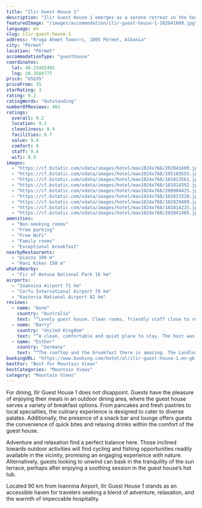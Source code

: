```yaml
---
title: "Ilir Guest House 1"
description: "Ilir Guest House 1 emerges as a serene retreat in the heart of Përmet, offering guests a unique blend of comfort and natural beauty."
featuredImage: "/images/accommodation/ilir-guest-house-1-202041609.jpg"
language: en
slug: ilir-guest-house-1
address: "Rruga Ahmet Tomorri, 1005 Përmet, Albania"
city: "Përmet"
location: "Përmet"
accommodationType: "guesthouse"
coordinates:
  lat: 40.23485485
  lng: 20.3504777
price: "US$35"
priceFrom: 35
starRating: 3
rating: 9.2
ratingWords: "Outstanding"
numberOfReviews: 403
ratings:
  overall: 9.2
  location: 9.2
  cleanliness: 9.4
  facilities: 8.7
  value: 9.4
  comfort: 9
  staff: 9.8
  wifi: 8.9
images:
  - "https://cf.bstatic.com/xdata/images/hotel/max1024x768/202041609.jpg?k=26ded690a9ae576991deee83532bc3d47e24066f4b244fc66278b06a3f6bb7c1&o=&hp=1"
  - "https://cf.bstatic.com/xdata/images/hotel/max1024x768/195160555.jpg?k=32430f39a7fe9bef80d8644e94771957d950ab8105395b161580b0ade8b7a858&o=&hp=1"
  - "https://cf.bstatic.com/xdata/images/hotel/max1024x768/101813561.jpg?k=ea8de3d0ef5917d8b4089f4a0ba986d2a415834a0aa47896d8e28f496137db2d&o=&hp=1"
  - "https://cf.bstatic.com/xdata/images/hotel/max1024x768/101814392.jpg?k=7b8eb529f9bccf6035977bc244f6e257bd41a3de26ded3a2aee598f5b8154013&o=&hp=1"
  - "https://cf.bstatic.com/xdata/images/hotel/max1024x768/200904425.jpg?k=9e9c6c1e813ee2632535b80708b50619c3436b6e7eac2069dfc8c55ded667881&o=&hp=1"
  - "https://cf.bstatic.com/xdata/images/hotel/max1024x768/101813310.jpg?k=5bcec458e081c226f0690e079cd199524464a8dd44e5297de1908927ad8c827c&o=&hp=1"
  - "https://cf.bstatic.com/xdata/images/hotel/max1024x768/102429489.jpg?k=4b9dd36b0df75a4868b95c9513f1a2d6c55df514ed1cdcf6b340a19628a77b12&o=&hp=1"
  - "https://cf.bstatic.com/xdata/images/hotel/max1024x768/101814235.jpg?k=6a96ae4f78419d3822840735459809fcb3d642f15491d6c60c3d29873f4aba8e&o=&hp=1"
  - "https://cf.bstatic.com/xdata/images/hotel/max1024x768/202041485.jpg?k=8ab3abf943d7462efacc2b982dc23d6345c1f4580a042a96c98ed87fb03fa214&o=&hp=1"
amenities:
  - "Non-smoking rooms"
  - "Free parking"
  - "Free WiFi"
  - "Family rooms"
  - "Exceptional breakfast"
nearbyRestaurants:
  - "piazza 100 m"
  - "Hani Kikes 150 m"
whatsNearby:
  - "Fir of Hotova National Park 16 km"
airports:
  - "Ioannina Airport 71 km"
  - "Corfu International Airport 79 km"
  - "Kastoria National Airport 82 km"
reviews:
  - name: "Anne"
    country: "Australia"
    text: "“Lovely guest house. Clean rooms, friendly staff close to restaurants. Parking available. Lovely rooftop for breakfast under the grape vines.”"
  - name: "Barry"
    country: "United Kingdom"
    text: "“A clean, comfortable and quiet place to stay. The host was very kind and helpful. The rooftop terrace is a pleasant place for breakfast.”"
  - name: "Esther"
    country: "Germany"
    text: "“The rooftop and the breakfast there is amazing. The Landlords are lovely!”"
bookingURL: "https://www.booking.com/hotel/al/ilir-guest-house-1.en-gb.html?aid=8035640"
bestFor: "Best for Mountain Views"
bestCategories: "Mountain Views"
category: "Mountain Views"
---
```


For dining, Ilir Guest House 1 does not disappoint. Guests have the pleasure of enjoying their meals in an outdoor dining area, where the guest house serves a variety of breakfast options. From pancakes and fresh pastries to local specialties, the culinary experience is designed to cater to diverse palates. Additionally, the presence of a snack bar and lounge offers guests the convenience of quick bites and relaxing drinks within the comfort of the guest house.

Adventure and relaxation find a perfect balance here. Those inclined towards outdoor activities will find cycling and fishing opportunities readily available in the vicinity, promising an engaging experience with nature. Alternatively, guests looking to unwind can bask in the tranquility of the sun terrace, perhaps after enjoying a soothing session in the guest house’s hot tub.

Located 90 km from Ioannina Airport, Ilir Guest House 1 stands as an accessible haven for travelers seeking a blend of adventure, relaxation, and the warmth of impeccable hospitality.